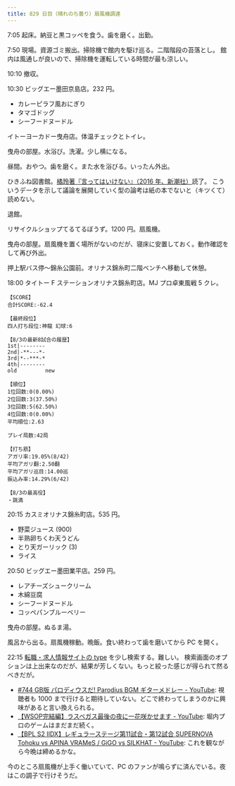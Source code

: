 ```yaml
---
title: 829 日目（晴れのち曇り）扇風機調達
---
```


7:05 起床。納豆と黒コッペを食う。歯を磨く。出勤。

7:50 現場。資源ゴミ搬出。掃除機で館内を駆け巡る。二階階段の苔落とし。
館内は風通しが良いので、掃除機を運転している時間が最も涼しい。

10:10 撤収。

10:30 ビッグエー墨田京島店。232 円。

* カレーピラフ風おにぎり
* タマゴドッグ
* シーフードヌードル

イトーヨーカドー曳舟店。体温チェックとトイレ。

曳舟の部屋。水浴び。洗濯。少し横になる。

昼間。おやつ。歯を磨く。また水を浴びる。いったん外出。

ひきふね図書館。[橘玲著『言ってはいけない』（2016 年、新潮社）](https://www.shinchosha.co.jp/book/610663/)読了。
こういうデータを示して議論を展開していく型の論考は紙の本でないと（キツくて）読めない。

退館。

リサイクルショップてるてるぼうず。1200 円。扇風機。

曳舟の部屋。扇風機を置く場所がないのだが、寝床に安置しておく。動作確認をして再び外出。

押上駅バス停～錦糸公園前。オリナス錦糸町二階ベンチへ移動して休憩。

18:00 タイトー F ステーションオリナス錦糸町店。MJ プロ卓東風戦 5 クレ。

```text
【SCORE】
合計SCORE:-62.4

【最終段位】
四人打ち段位:神龍 幻球:6

【8/3の最新8試合の履歴】
1st|--------
2nd|-**---*-
3rd|*--***-*
4th|--------
old         new

【順位】
1位回数:0(0.00%)
2位回数:3(37.50%)
3位回数:5(62.50%)
4位回数:0(0.00%)
平均順位:2.63

プレイ局数:42局

【打ち筋】
アガリ率:19.05%(8/42)
平均アガリ翻:2.50翻
平均アガリ巡目:14.00巡
振込み率:14.29%(6/42)

【8/3の最高役】
・跳満
```

20:15 カスミオリナス錦糸町店。535 円。

* 野菜ジュース (900)
* 半熟卵ちくわ天うどん
* とり天ガーリック (3)
* ライス

20:50 ビッグエー墨田業平店。259 円。

* レアチーズシュークリーム
* 木綿豆腐
* シーフードヌードル
* コッペパンブルーベリー

曳舟の部屋。ぬるま湯。

風呂から出る。扇風機稼動。晩飯。食い終わって歯を磨いてから PC を開く。

22:15 [転職・求人情報サイトの type](https://type.jp/) を少し検索する。難しい。
検索画面のオプションは上出来なのだが、結果が芳しくない。もっと絞った感じが得られて然るべきだが。

* [&#x23;744 GB版 パロディウスだ! Parodius BGM ギターメドレー - YouTube](https://www.youtube.com/watch?v=_aiFRZPiXEY):
  視聴者も 1000 まで行けると期待していない。どこで終わってしまうのかに興味があると言い換えられる。
* [【WSOP完結編】ラスベガス最後の夜に一花咲かせます - YouTube](https://www.youtube.com/watch?v=k6tTLF6u8RA):
  堀内プロのゲームはまだまだ続く。
* [【BPL S2 IIDX】レギュラーステージ第11試合・第12試合 SUPERNOVA Tohoku vs APINA VRAMeS / GiGO vs SILKHAT - YouTube](https://www.youtube.com/watch?v=11o7xIzhU5o):
  これを観ながら今晩は締めるかな。

今のところ扇風機が上手く働いていて、PC のファンが鳴らずに済んでいる。夜はこの調子で行けそうだ。
